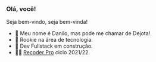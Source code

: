 ### Olá, você!

Seja bem-vindo, seja bem-vinda!

- 🤝 Meu nome é Danilo, mas pode me chamar de Dejota!
- 👶 Rookie na área de tecnologia.
- 🧱 Dev Fullstack em construção.
- 👨‍💻 [Recoder Pro](https://www.recodepro.org.br/) ciclo 2021/22.
